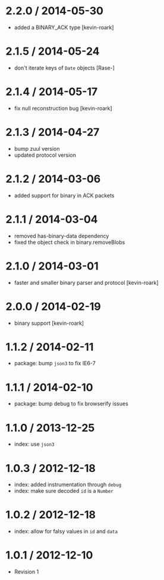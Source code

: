
2.2.0 / 2014-05-30
==================

 * added a BINARY_ACK type [kevin-roark]

2.1.5 / 2014-05-24
==================

 * don't iterate keys of `Date` objects [Rase-]

2.1.4 / 2014-05-17
==================

 * fix null reconstruction bug [kevin-roark]

2.1.3 / 2014-04-27
==================

 * bump zuul version
 * updated protocol version

2.1.2 / 2014-03-06
==================

 * added support for binary in ACK packets

2.1.1 / 2014-03-04
==================

 * removed has-binary-data dependency
 * fixed the object check in binary.removeBlobs

2.1.0 / 2014-03-01
==================

 * faster and smaller binary parser and protocol [kevin-roark]

2.0.0 / 2014-02-19
==================

 * binary support [kevin-roark]

1.1.2 / 2014-02-11
==================

 * package: bump `json3` to fix IE6-7

1.1.1 / 2014-02-10
==================

 * package: bump debug to fix browserify issues

1.1.0 / 2013-12-25
==================

 * index: use `json3`

1.0.3 / 2012-12-18
==================

  * index: added instrumentation through `debug`
  * index: make sure decoded `id` is a `Number`

1.0.2 / 2012-12-18
==================

  * index: allow for falsy values in `id` and `data`

1.0.1 / 2012-12-10
==================

  * Revision 1
